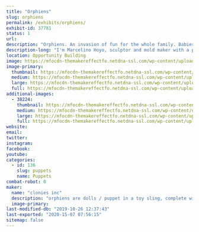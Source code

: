 ```yaml
---
title: "Orphiens"
slug: orphiens
permalink: /exhibits/orphiens/
exhibit-id: 37781
status: 1
url: 
description: "Orphiens. An invasion of fun for the whole family. Babies from another planet that are in need of adoption on planet earth."
description-long: "I'm Marcelino Hoyo, sculptor and mold maker with a passion to make something old school that's fun for kids. Orphiens are dolls / puppets in a toy sling, made with flexible rubber heads, arms and legs and a soft fabric body. Orphiens are capable of many fun facial expressions, making them look realistic and are definitely fun attention getters. for me it has been a 20 year project and feel that Makers Faire would be the right venue to introduce the Orohiens to the world. thank you"
location: Opportunity Building
image: https://mfocdn-themakereffectfo.netdna-ssl.com/wp-content/uploads/2019/09/group-6-2-2-1024x576.jpg
image-primary:
  thumbnail: https://mfocdn-themakereffectfo.netdna-ssl.com/wp-content/uploads/2019/09/group-6-2-2-150x150.jpg
  medium: https://mfocdn-themakereffectfo.netdna-ssl.com/wp-content/uploads/2019/09/group-6-2-2-300x169.jpg
  large: https://mfocdn-themakereffectfo.netdna-ssl.com/wp-content/uploads/2019/09/group-6-2-2-1024x576.jpg
  full: https://mfocdn-themakereffectfo.netdna-ssl.com/wp-content/uploads/2019/09/group-6-2-2.jpg
additional-images:
  - 38224:
    thumbnail: https://mfocdn-themakereffectfo.netdna-ssl.com/wp-content/uploads/2019/09/Picture-007-5-3-150x150.jpg
    medium: https://mfocdn-themakereffectfo.netdna-ssl.com/wp-content/uploads/2019/09/Picture-007-5-3-300x201.jpg
    large: https://mfocdn-themakereffectfo.netdna-ssl.com/wp-content/uploads/2019/09/Picture-007-5-3.jpg
    full: https://mfocdn-themakereffectfo.netdna-ssl.com/wp-content/uploads/2019/09/Picture-007-5-3.jpg
website: 
email: 
twitter: 
instagram: 
facebook: 
youtube: 
categories:
  - id: 136
    slug: puppets
    name: Puppets
combat-robot: 0
maker:
  name: "clonies inc"
  description: "orphiens are dolls / puppet in a toy sling, complete with a full concept story."
  image-primary: 
last-modified-db: "2019-10-26 12:37:43"
last-exported: "2020-15-07 07:56:15"
sitemap: false
---
```

